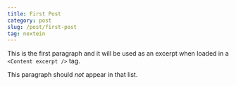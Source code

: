 ```yaml
---
title: First Post
category: post
slug: /post/first-post
tag: nextein
---
```


This is the first paragraph and it will be used as an excerpt when loaded in a `<Content excerpt />` tag.

This paragraph should *not* appear in that list.
